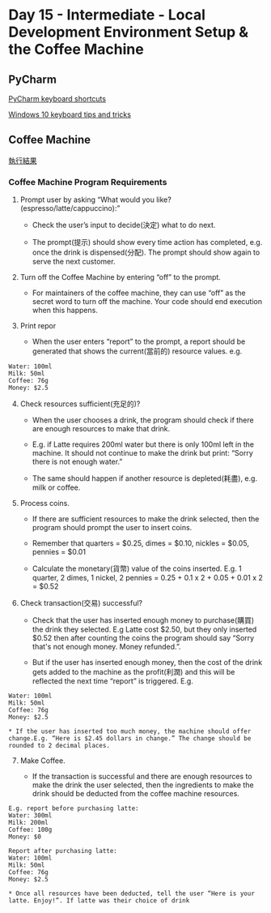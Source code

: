 #  Day 15 - Intermediate - Local Development Environment Setup & the Coffee Machine

## PyCharm

[PyCharm keyboard shortcuts](https://www.jetbrains.com/help/pycharm/mastering-keyboard-shortcuts.html)

[Windows 10 keyboard tips and tricks](https://support.microsoft.com/en-gb/windows/windows-10-keyboard-tips-and-tricks-588e0b72-0fff-6d3f-aeee-6e5116097942)

## Coffee Machine

[執行結果](https://replit.com/@appbrewery/coffee-machine-final?embed=1&output=1#main.py)

### Coffee Machine Program Requirements

1. Prompt user by asking “What would you like? (espresso/latte/cappuccino):”

    * Check the user’s input to decide(決定) what to do next.
   
    * The prompt(提示) should show every time action has completed, e.g. once the drink is dispensed(分配). The prompt should show again to serve the next customer.

2. Turn off the Coffee Machine by entering “off” to the prompt.

    * For maintainers of the coffee machine, they can use “off” as the secret word to turn off the machine. Your code should end execution when this happens.
   
3. Print repor

    * When the user enters “report” to the prompt, a report should be generated that shows the current(當前的) resource values. e.g.

```
Water: 100ml
Milk: 50ml
Coffee: 76g
Money: $2.5
```
   
4. Check resources sufficient(充足的)?

    * When the user chooses a drink, the program should check if there are enough resources to make that drink.
   
    * E.g. if Latte requires 200ml water but there is only 100ml left in the machine. It should not continue to make the drink but print: “Sorry there is not enough water.”
   
    * The same should happen if another resource is depleted(耗盡), e.g. milk or coffee.
   
5. Process coins.

    * If there are sufficient resources to make the drink selected, then the program should prompt the user to insert coins.
   
    * Remember that quarters = $0.25, dimes = $0.10, nickles = $0.05, pennies = $0.01
   
    * Calculate the monetary(貨幣) value of the coins inserted. E.g. 1 quarter, 2 dimes, 1 nickel, 2 pennies = 0.25 + 0.1 x 2 + 0.05 + 0.01 x 2 = $0.52

6. Check transaction(交易) successful?

    * Check that the user has inserted enough money to purchase(購買) the drink they selected. E.g Latte cost $2.50, but they only inserted $0.52 then after counting the coins the program should say “Sorry that's not enough money. Money refunded.”.
   
    * But if the user has inserted enough money, then the cost of the drink gets added to the machine as the profit(利潤) and this will be reflected the next time “report” is triggered. E.g.

```
Water: 100ml
Milk: 50ml
Coffee: 76g
Money: $2.5
```

    * If the user has inserted too much money, the machine should offer change.E.g. “Here is $2.45 dollars in change.” The change should be rounded to 2 decimal places.

7. Make Coffee.

    * If the transaction is successful and there are enough resources to make the drink the user selected, then the ingredients to make the drink should be deducted from the coffee machine resources.

```
E.g. report before purchasing latte:
Water: 300ml
Milk: 200ml
Coffee: 100g
Money: $0

Report after purchasing latte:
Water: 100ml
Milk: 50ml
Coffee: 76g
Money: $2.5

```

    * Once all resources have been deducted, tell the user “Here is your latte. Enjoy!”. If latte was their choice of drink